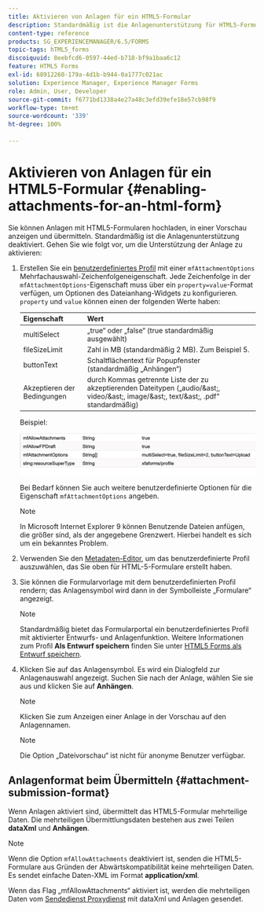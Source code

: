 ```yaml
---
title: Aktivieren von Anlagen für ein HTML5-Formular
description: Standardmäßig ist die Anlagenunterstützung für HTML5-Formulare deaktiviert.
content-type: reference
products: SG_EXPERIENCEMANAGER/6.5/FORMS
topic-tags: hTML5_forms
discoiquuid: 8eebfcd6-0597-44ed-b718-bf9a1baa6c12
feature: HTML5 Forms
exl-id: 68912260-179a-4d1b-b944-0a1777c021ac
solution: Experience Manager, Experience Manager Forms
role: Admin, User, Developer
source-git-commit: f6771bd1338a4e27a48c3efd39efe18e57cb98f9
workflow-type: tm+mt
source-wordcount: '339'
ht-degree: 100%

---
```


# Aktivieren von Anlagen für ein HTML5-Formular {#enabling-attachments-for-an-html-form}

Sie können Anlagen mit HTML5-Formularen hochladen, in einer Vorschau anzeigen und übermitteln. Standardmäßig ist die Anlagenunterstützung deaktiviert. Gehen Sie wie folgt vor, um die Unterstützung der Anlage zu aktivieren:

1. Erstellen Sie ein [benutzerdefiniertes Profil](/help/forms/using/custom-profile.md) mit einer `mfAttachmentOptions` Mehrfachauswahl-Zeichenfolgeneigenschaft. Jede Zeichenfolge in der `mfAttachmentOptions`-Eigenschaft muss über ein `property=value`-Format verfügen, um Optionen des Dateianhang-Widgets zu konfigurieren. `property` und `value` können einen der folgenden Werte haben:

   | Eigenschaft | Wert |
   |--- |---|
   | multiSelect | „true“ oder „false“ (true standardmäßig ausgewählt) |
   | fileSizeLimit | Zahl in MB (standardmäßig 2 MB). Zum Beispiel 5. |
   | buttonText | Schaltflächentext für Popupfenster (standardmäßig „Anhängen“) |
   | Akzeptieren der Bedingungen | durch Kommas getrennte Liste der zu akzeptierenden Dateitypen („audio/&amp;ast;, video/&amp;ast;, image/&amp;ast;, text/&amp;ast;, .pdf“ standardmäßig) |

   Beispiel:

   ![Optionen konfigurieren](assets/mfAttachmentOptions.png)

   Bei Bedarf können Sie auch weitere benutzerdefinierte Optionen für die Eigenschaft `mfAttachmentOptions` angeben.

   >[!NOTE]
   >
   >In Microsoft Internet Explorer 9 können Benutzende Dateien anfügen, die größer sind, als der angegebene Grenzwert. Hierbei handelt es sich um ein bekanntes Problem.

1. Verwenden Sie den [Metadaten-Editor](/help/forms/using/manage-form-metadata.md), um das benutzerdefinierte Profil auszuwählen, das Sie oben für HTML-5-Formulare erstellt haben.
1. Sie können die Formularvorlage mit dem benutzerdefinierten Profil rendern; das Anlagensymbol wird dann in der Symbolleiste „Formulare“ angezeigt.

   >[!NOTE]
   >
   >Standardmäßig bietet das Formularportal ein benutzerdefiniertes Profil mit aktivierter Entwurfs- und Anlagenfunktion. Weitere Informationen zum Profil **Als Entwurf speichern** finden Sie unter [HTML5 Forms als Entwurf speichern](/help/forms/using/saving-html5-form-draft.md).

1. Klicken Sie auf das Anlagensymbol. Es wird ein Dialogfeld zur Anlagenauswahl angezeigt. Suchen Sie nach der Anlage, wählen Sie sie aus und klicken Sie auf **Anhängen**.

   >[!NOTE]
   >
   >Klicken Sie zum Anzeigen einer Anlage in der Vorschau auf den Anlagennamen.

   >[!NOTE]
   >
   >Die Option „Dateivorschau“ ist nicht für anonyme Benutzer verfügbar.

## Anlagenformat beim Übermitteln {#attachment-submission-format}

Wenn Anlagen aktiviert sind, übermittelt das HTML5-Formular mehrteilige Daten. Die mehrteiligen Übermittlungsdaten bestehen aus zwei Teilen **dataXml** und **Anhängen**.

>[!NOTE]
>
>Wenn die Option `mfAllowAttachments` deaktiviert ist, senden die HTML5-Formulare aus Gründen der Abwärtskompatibilität keine mehrteiligen Daten. Es sendet einfache Daten-XML im Format **application/xml**.

Wenn das Flag „mfAllowAttachments“ aktiviert ist, werden die mehrteiligen Daten vom [Sendedienst Proxydienst](/help/forms/using/service-proxy.md) mit dataXml und Anlagen gesendet.
